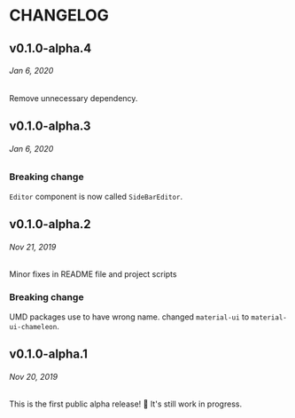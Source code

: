 # CHANGELOG

## v0.1.0-alpha.4
###### *Jan 6, 2020*

Remove unnecessary dependency.

## v0.1.0-alpha.3
###### *Jan 6, 2020*

### Breaking change

`Editor` component is now called `SideBarEditor`.

## v0.1.0-alpha.2
###### *Nov 21, 2019*

Minor fixes in README file and project scripts

### Breaking change

UMD packages use to have wrong name. changed `material-ui` to `material-ui-chameleon`.

## v0.1.0-alpha.1
###### *Nov 20, 2019*

This is the first public alpha release! 🎉
It's still work in progress.
